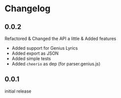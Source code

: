 # Changelog

## 0.0.2
Refactored & Changed the API a little & Added features

- Added support for Genius Lyrics
- Added export as JSON
- Added simple tests
- Added `cheerio` as dep (for parser.genius.js)


## 0.0.1
initial release
